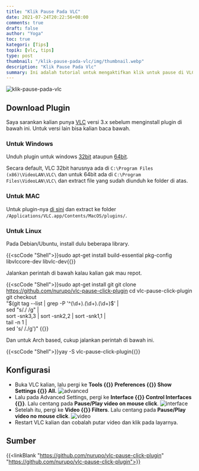 ```yaml
---
title: "Klik Pause Pada VLC"
date: 2021-07-24T20:22:56+08:00
comments: true
draft: false
author: "Yoga"
toc: true
kategori: [Tips]
topik: [vlc, tips]
type: post
thumbnail: "/klik-pause-pada-vlc/img/thumbnail.webp"
description: "Klik Pause Pada Vlc"
summary: Ini adalah tutorial untuk mengaktifkan klik untuk pause di VLC
---
```


![klik-pause-pada-vlc](/klik-pause-pada-vlc/img/thumbnail.webp)

## Download Plugin

Saya sarankan kalian punya [VLC](https://www.videolan.org/vlc/#download) versi 3.x sebelum menginstall plugin di bawah ini. Untuk versi lain bisa kalian baca bawah.

### Untuk Windows

Unduh plugin untuk windows [32bit](https://github.com/nurupo/vlc-pause-click-plugin/releases/download/2.2.0/vlc-3.0-32bit-win.zip)
ataupun [64bit](https://github.com/nurupo/vlc-pause-click-plugin/releases/download/2.2.0/vlc-3.0-64bit-win.zip).

Secara default, VLC 32bit harusnya ada di `C:\Program Files (x86)\VideoLAN\VLC\` dan untuk 64bit ada di `C:\Program Files\VideoLAN\VLC\`
dan extract file yang sudah diunduh ke folder di atas.

### Untuk MAC

Untuk plugin-nya [di sini](https://github.com/nurupo/vlc-pause-click-plugin/releases/download/2.2.0/vlc-3.0-macosx.zip) dan extract ke folder `/Applications/VLC.app/Contents/MacOS/plugins/`.

### Untuk Linux

Pada Debian/Ubuntu, install dulu beberapa library.

{{<scCode "Shell">}}sudo apt-get install build-essential pkg-config libvlccore-dev libvlc-dev{{</scCode>}}

Jalankan perintah di bawah kalau kalian gak mau repot.

{{<scCode "Shell">}}sudo apt-get install git
git clone https://github.com/nurupo/vlc-pause-click-plugin
cd vlc-pause-click-plugin
git checkout \
  "$(git tag --list | grep -P '^(\d+).(\d+).(\d+)$' | \
    sed "s/\./ /g" | \
    sort -snk3,3 | sort -snk2,2 | sort -snk1,1 | \
    tail -n 1 | \
    sed 's/ /\./g')"
{{</scCode>}}

Dan untuk Arch based, cukup jalankan perintah di bawah ini.

{{<scCode "Shell">}}yay -S vlc-pause-click-plugin{{</scCode>}}

## Konfigurasi

+ Buka VLC kalian, lalu pergi ke **Tools {{<scIcon class="fa fa-arrow-right">}} Preferences {{<scIcon class="fa fa-arrow-right">}} 
Show Settings {{<scIcon class="fa fa-arrow-right">}} All.**
    ![advanced](/klik-pause-pada-vlc/img/advanced.webp)
+ Lalu pada Advanced Settings, pergi ke **Interface {{<scIcon class="fa fa-arrow-right">}} Control Interfaces {{<scIcon class="fa fa-arrow-right">}}**. Lalu centang pada **Pause/Play video on mouse click**.
    ![interface](/klik-pause-pada-vlc/img/interface.webp)
+ Setelah itu, pergi ke **Video {{<scIcon class="fa fa-arrow-right">}} Filters**. Lalu centang pada **Pause/Play video no mouse click**.
    ![video](/klik-pause-pada-vlc/img/video.webp)
+ Restart VLC kalian dan cobalah putar video dan klik pada layarnya.

## Sumber

{{<linkBlank "https://github.com/nurupo/vlc-pause-click-plugin" "https://github.com/nurupo/vlc-pause-click-plugin">}}
